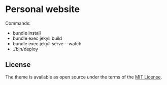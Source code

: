 # Personal website 

Commands:
* bundle install 
* bundle exec jekyll build 
* bundle exec jekyll serve --watch
* ./bin/deploy


## License
The theme is available as open source under the terms of the [MIT License](https://github.com/alshedivat/al-folio/blob/master/LICENSE).


